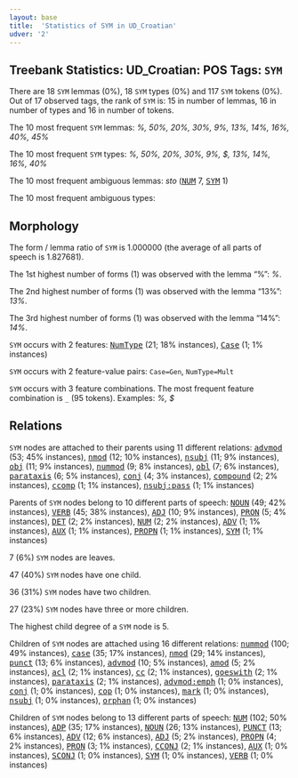 ```yaml
---
layout: base
title:  'Statistics of SYM in UD_Croatian'
udver: '2'
---
```


## Treebank Statistics: UD_Croatian: POS Tags: `SYM`

There are 18 `SYM` lemmas (0%), 18 `SYM` types (0%) and 117 `SYM` tokens (0%).
Out of 17 observed tags, the rank of `SYM` is: 15 in number of lemmas, 16 in number of types and 16 in number of tokens.

The 10 most frequent `SYM` lemmas: <em>%, 50%, 20%, 30%, 9%, 13%, 14%, 16%, 40%, 45%</em>

The 10 most frequent `SYM` types:  <em>%, 50%, 20%, 30%, 9%, $, 13%, 14%, 16%, 40%</em>

The 10 most frequent ambiguous lemmas: <em>sto</em> (<tt><a href="hr-pos-NUM.html">NUM</a></tt> 7, <tt><a href="hr-pos-SYM.html">SYM</a></tt> 1)

The 10 most frequent ambiguous types:  



## Morphology

The form / lemma ratio of `SYM` is 1.000000 (the average of all parts of speech is 1.827681).

The 1st highest number of forms (1) was observed with the lemma “%”: <em>%</em>.

The 2nd highest number of forms (1) was observed with the lemma “13%”: <em>13%</em>.

The 3rd highest number of forms (1) was observed with the lemma “14%”: <em>14%</em>.

`SYM` occurs with 2 features: <tt><a href="hr-feat-NumType.html">NumType</a></tt> (21; 18% instances), <tt><a href="hr-feat-Case.html">Case</a></tt> (1; 1% instances)

`SYM` occurs with 2 feature-value pairs: `Case=Gen`, `NumType=Mult`

`SYM` occurs with 3 feature combinations.
The most frequent feature combination is `_` (95 tokens).
Examples: <em>%, $</em>


## Relations

`SYM` nodes are attached to their parents using 11 different relations: <tt><a href="hr-dep-advmod.html">advmod</a></tt> (53; 45% instances), <tt><a href="hr-dep-nmod.html">nmod</a></tt> (12; 10% instances), <tt><a href="hr-dep-nsubj.html">nsubj</a></tt> (11; 9% instances), <tt><a href="hr-dep-obj.html">obj</a></tt> (11; 9% instances), <tt><a href="hr-dep-nummod.html">nummod</a></tt> (9; 8% instances), <tt><a href="hr-dep-obl.html">obl</a></tt> (7; 6% instances), <tt><a href="hr-dep-parataxis.html">parataxis</a></tt> (6; 5% instances), <tt><a href="hr-dep-conj.html">conj</a></tt> (4; 3% instances), <tt><a href="hr-dep-compound.html">compound</a></tt> (2; 2% instances), <tt><a href="hr-dep-ccomp.html">ccomp</a></tt> (1; 1% instances), <tt><a href="hr-dep-nsubj-pass.html">nsubj:pass</a></tt> (1; 1% instances)

Parents of `SYM` nodes belong to 10 different parts of speech: <tt><a href="hr-pos-NOUN.html">NOUN</a></tt> (49; 42% instances), <tt><a href="hr-pos-VERB.html">VERB</a></tt> (45; 38% instances), <tt><a href="hr-pos-ADJ.html">ADJ</a></tt> (10; 9% instances), <tt><a href="hr-pos-PRON.html">PRON</a></tt> (5; 4% instances), <tt><a href="hr-pos-DET.html">DET</a></tt> (2; 2% instances), <tt><a href="hr-pos-NUM.html">NUM</a></tt> (2; 2% instances), <tt><a href="hr-pos-ADV.html">ADV</a></tt> (1; 1% instances), <tt><a href="hr-pos-AUX.html">AUX</a></tt> (1; 1% instances), <tt><a href="hr-pos-PROPN.html">PROPN</a></tt> (1; 1% instances), <tt><a href="hr-pos-SYM.html">SYM</a></tt> (1; 1% instances)

7 (6%) `SYM` nodes are leaves.

47 (40%) `SYM` nodes have one child.

36 (31%) `SYM` nodes have two children.

27 (23%) `SYM` nodes have three or more children.

The highest child degree of a `SYM` node is 5.

Children of `SYM` nodes are attached using 16 different relations: <tt><a href="hr-dep-nummod.html">nummod</a></tt> (100; 49% instances), <tt><a href="hr-dep-case.html">case</a></tt> (35; 17% instances), <tt><a href="hr-dep-nmod.html">nmod</a></tt> (29; 14% instances), <tt><a href="hr-dep-punct.html">punct</a></tt> (13; 6% instances), <tt><a href="hr-dep-advmod.html">advmod</a></tt> (10; 5% instances), <tt><a href="hr-dep-amod.html">amod</a></tt> (5; 2% instances), <tt><a href="hr-dep-acl.html">acl</a></tt> (2; 1% instances), <tt><a href="hr-dep-cc.html">cc</a></tt> (2; 1% instances), <tt><a href="hr-dep-goeswith.html">goeswith</a></tt> (2; 1% instances), <tt><a href="hr-dep-parataxis.html">parataxis</a></tt> (2; 1% instances), <tt><a href="hr-dep-advmod-emph.html">advmod:emph</a></tt> (1; 0% instances), <tt><a href="hr-dep-conj.html">conj</a></tt> (1; 0% instances), <tt><a href="hr-dep-cop.html">cop</a></tt> (1; 0% instances), <tt><a href="hr-dep-mark.html">mark</a></tt> (1; 0% instances), <tt><a href="hr-dep-nsubj.html">nsubj</a></tt> (1; 0% instances), <tt><a href="hr-dep-orphan.html">orphan</a></tt> (1; 0% instances)

Children of `SYM` nodes belong to 13 different parts of speech: <tt><a href="hr-pos-NUM.html">NUM</a></tt> (102; 50% instances), <tt><a href="hr-pos-ADP.html">ADP</a></tt> (35; 17% instances), <tt><a href="hr-pos-NOUN.html">NOUN</a></tt> (26; 13% instances), <tt><a href="hr-pos-PUNCT.html">PUNCT</a></tt> (13; 6% instances), <tt><a href="hr-pos-ADV.html">ADV</a></tt> (12; 6% instances), <tt><a href="hr-pos-ADJ.html">ADJ</a></tt> (5; 2% instances), <tt><a href="hr-pos-PROPN.html">PROPN</a></tt> (4; 2% instances), <tt><a href="hr-pos-PRON.html">PRON</a></tt> (3; 1% instances), <tt><a href="hr-pos-CCONJ.html">CCONJ</a></tt> (2; 1% instances), <tt><a href="hr-pos-AUX.html">AUX</a></tt> (1; 0% instances), <tt><a href="hr-pos-SCONJ.html">SCONJ</a></tt> (1; 0% instances), <tt><a href="hr-pos-SYM.html">SYM</a></tt> (1; 0% instances), <tt><a href="hr-pos-VERB.html">VERB</a></tt> (1; 0% instances)

